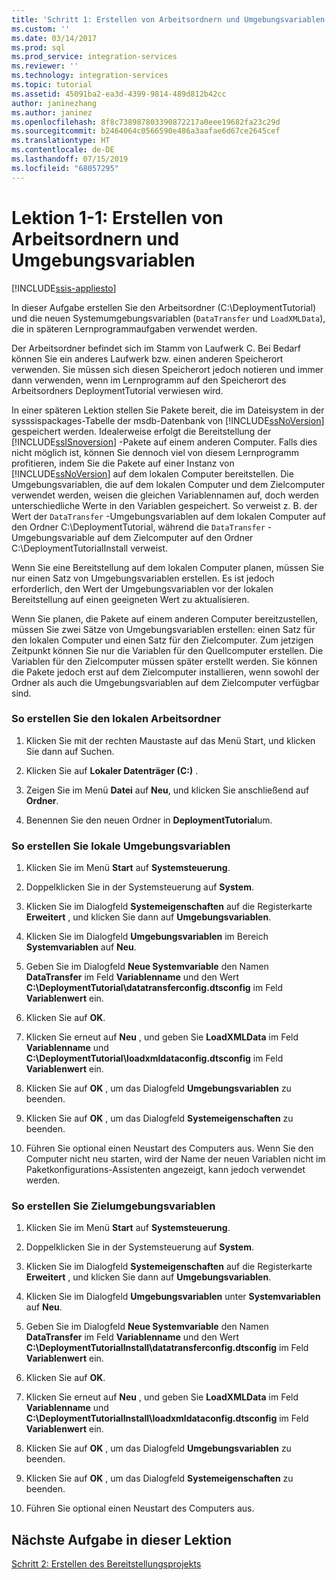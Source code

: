 ```yaml
---
title: 'Schritt 1: Erstellen von Arbeitsordnern und Umgebungsvariablen | Microsoft-Dokumentation'
ms.custom: ''
ms.date: 03/14/2017
ms.prod: sql
ms.prod_service: integration-services
ms.reviewer: ''
ms.technology: integration-services
ms.topic: tutorial
ms.assetid: 45091ba2-ea3d-4399-9814-489d812b42cc
author: janinezhang
ms.author: janinez
ms.openlocfilehash: 8f8c738987803390872217a0eee19682fa23c29d
ms.sourcegitcommit: b2464064c0566590e486a3aafae6d67ce2645cef
ms.translationtype: HT
ms.contentlocale: de-DE
ms.lasthandoff: 07/15/2019
ms.locfileid: "68057295"
---
```

# <a name="lesson-1-1---creating-working-folders-and-environment-variables"></a>Lektion 1-1: Erstellen von Arbeitsordnern und Umgebungsvariablen

[!INCLUDE[ssis-appliesto](../includes/ssis-appliesto-ssvrpluslinux-asdb-asdw-xxx.md)]


In dieser Aufgabe erstellen Sie den Arbeitsordner (C:\DeploymentTutorial) und die neuen Systemumgebungsvariablen (`DataTransfer` und `LoadXMLData`), die in späteren Lernprogrammaufgaben verwendet werden.  
  
Der Arbeitsordner befindet sich im Stamm von Laufwerk C. Bei Bedarf können Sie ein anderes Laufwerk bzw. einen anderen Speicherort verwenden. Sie müssen sich diesen Speicherort jedoch notieren und immer dann verwenden, wenn im Lernprogramm auf den Speicherort des Arbeitsordners DeploymentTutorial verwiesen wird.  
  
In einer späteren Lektion stellen Sie Pakete bereit, die im Dateisystem in der sysssispackages-Tabelle der msdb-Datenbank von [!INCLUDE[ssNoVersion](../includes/ssnoversion-md.md)] gespeichert werden. Idealerweise erfolgt die Bereitstellung der [!INCLUDE[ssISnoversion](../includes/ssisnoversion-md.md)] -Pakete auf einem anderen Computer. Falls dies nicht möglich ist, können Sie dennoch viel von diesem Lernprogramm profitieren, indem Sie die Pakete auf einer Instanz von [!INCLUDE[ssNoVersion](../includes/ssnoversion-md.md)] auf dem lokalen Computer bereitstellen. Die Umgebungsvariablen, die auf dem lokalen Computer und dem Zielcomputer verwendet werden, weisen die gleichen Variablennamen auf, doch werden unterschiedliche Werte in den Variablen gespeichert. So verweist z. B. der Wert der `DataTransfer` -Umgebungsvariablen auf dem lokalen Computer auf den Ordner C:\DeploymentTutorial, während die `DataTransfer` -Umgebungsvariable auf dem Zielcomputer auf den Ordner C:\DeploymentTutorialInstall verweist.  
  
Wenn Sie eine Bereitstellung auf dem lokalen Computer planen, müssen Sie nur einen Satz von Umgebungsvariablen erstellen. Es ist jedoch erforderlich, den Wert der Umgebungsvariablen vor der lokalen Bereitstellung auf einen geeigneten Wert zu aktualisieren.  
  
Wenn Sie planen, die Pakete auf einem anderen Computer bereitzustellen, müssen Sie zwei Sätze von Umgebungsvariablen erstellen: einen Satz für den lokalen Computer und einen Satz für den Zielcomputer. Zum jetzigen Zeitpunkt können Sie nur die Variablen für den Quellcomputer erstellen. Die Variablen für den Zielcomputer müssen später erstellt werden. Sie können die Pakete jedoch erst auf dem Zielcomputer installieren, wenn sowohl der Ordner als auch die Umgebungsvariablen auf dem Zielcomputer verfügbar sind.  
  
### <a name="to-create-the-local-working-folder"></a>So erstellen Sie den lokalen Arbeitsordner  
  
1.  Klicken Sie mit der rechten Maustaste auf das Menü Start, und klicken Sie dann auf Suchen.  
  
2.  Klicken Sie auf **Lokaler Datenträger (C:)** .  
  
3.  Zeigen Sie im Menü **Datei** auf **Neu**, und klicken Sie anschließend auf **Ordner**.  
  
4.  Benennen Sie den neuen Ordner in **DeploymentTutorial**um.  
  
### <a name="to-create-local-environment-variables"></a>So erstellen Sie lokale Umgebungsvariablen  
  
1.  Klicken Sie im Menü **Start** auf **Systemsteuerung**.  
  
2.  Doppelklicken Sie in der Systemsteuerung auf **System**.  
  
3.  Klicken Sie im Dialogfeld **Systemeigenschaften** auf die Registerkarte **Erweitert** , und klicken Sie dann auf **Umgebungsvariablen**.  
  
4.  Klicken Sie im Dialogfeld **Umgebungsvariablen** im Bereich **Systemvariablen** auf **Neu**.  
  
5.  Geben Sie im Dialogfeld **Neue Systemvariable** den Namen **DataTransfer** im Feld **Variablenname** und den Wert **C:\DeploymentTutorial\datatransferconfig.dtsconfig** im Feld **Variablenwert** ein.  
  
6.  Klicken Sie auf **OK**.  
  
7.  Klicken Sie erneut auf **Neu** , und geben Sie **LoadXMLData** im Feld **Variablenname** und **C:\DeploymentTutorial\loadxmldataconfig.dtsconfig** im Feld **Variablenwert** ein.  
  
8.  Klicken Sie auf **OK** , um das Dialogfeld **Umgebungsvariablen** zu beenden.  
  
9. Klicken Sie auf **OK** , um das Dialogfeld **Systemeigenschaften** zu beenden.  
  
10. Führen Sie optional einen Neustart des Computers aus. Wenn Sie den Computer nicht neu starten, wird der Name der neuen Variablen nicht im Paketkonfigurations-Assistenten angezeigt, kann jedoch verwendet werden.  
  
### <a name="to-create-destination-environment-variables"></a>So erstellen Sie Zielumgebungsvariablen  
  
1.  Klicken Sie im Menü **Start** auf **Systemsteuerung**.  
  
2.  Doppelklicken Sie in der Systemsteuerung auf **System**.  
  
3.  Klicken Sie im Dialogfeld **Systemeigenschaften** auf die Registerkarte **Erweitert** , und klicken Sie dann auf **Umgebungsvariablen**.  
  
4.  Klicken Sie im Dialogfeld **Umgebungsvariablen** unter **Systemvariablen** auf **Neu**.  
  
5.  Geben Sie im Dialogfeld **Neue Systemvariable** den Namen **DataTransfer** im Feld **Variablenname** und den Wert **C:\DeploymentTutorialInstall\datatransferconfig.dtsconfig** im Feld **Variablenwert** ein.  
  
6.  Klicken Sie auf **OK**.  
  
7.  Klicken Sie erneut auf **Neu** , und geben Sie **LoadXMLData** im Feld **Variablenname** und **C:\DeploymentTutorialInstall\loadxmldataconfig.dtsconfig** im Feld **Variablenwert** ein.  
  
8.  Klicken Sie auf **OK** , um das Dialogfeld **Umgebungsvariablen** zu beenden.  
  
9. Klicken Sie auf **OK** , um das Dialogfeld **Systemeigenschaften** zu beenden.  
  
10. Führen Sie optional einen Neustart des Computers aus.  
  
## <a name="next-task-in-lesson"></a>Nächste Aufgabe in dieser Lektion  
[Schritt 2: Erstellen des Bereitstellungsprojekts](../integration-services/lesson-1-2-creating-the-deployment-project.md)  
  
  
  
